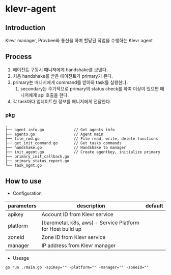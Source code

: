 # klevr-agent
## Introduction
Klevr manager, Provbee와 통신을 하며 할당된 작업을 수행하는 Klevr agent

## Process
1. 에이전트 구동시 매니저에게 handshake를 보낸다. 
1. 처음 handshake를 받은 에이전트가 primary가 된다.
1. primary는 매니저에게 command를 받아와 task를 실행한다.
    1. secondary는 주기적으로 primary의 status check를 하여 이상이 있으면 매니저에게 api 호출을 한다.
1. 각 task마다 업데이트한 정보를 매니저에게 전달한다.

### pkg
```shell script
.
├── agent_info.go             // Get agents info
├── agents.go                 // Agent main
├── file_rwd.go               // File read, write, delete functions
├── get_init_command.go       // Get tasks commands
├── handshake.go              // Handshake to manager
├── init_agent.go             // Create agentkey, initialize primary
├── primary_init_callback.go  
├── primary_status_report.go
└── task_mgmt.go
```

## How to use
- Configuration

| parameters | description | default |
| --- | ---- | --- | 
| apikey | Account ID from Klevr service |  | 
| platform | [baremetal, k8s, aws] - Service Platform for Host build up |  |
| zoneId | Zone ID from Klevr service |  | 
| manager | IP address from Klevr manager |  | 


- Useage
```shell script
go run ./main.go -apiKey="" -platform="" -manager="" -zoneId=""
```
